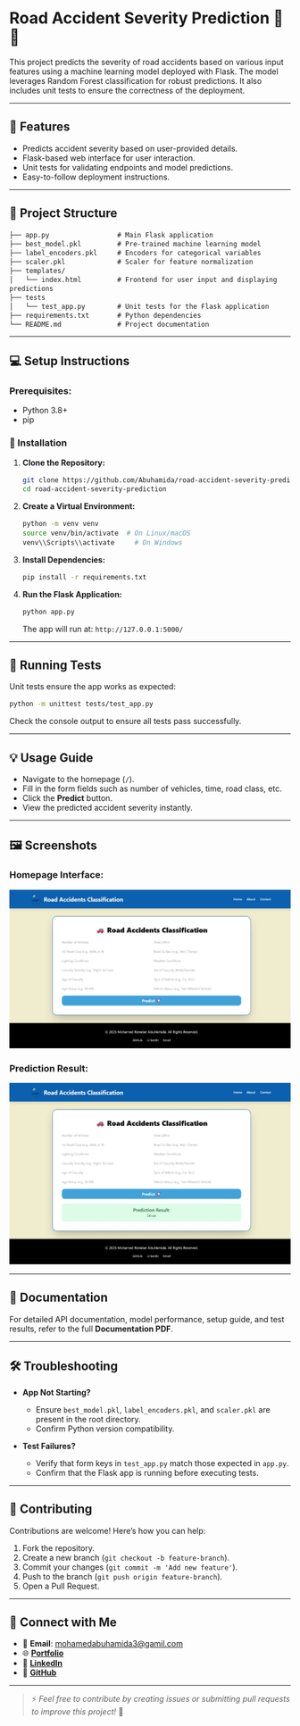 # Road Accident Severity Prediction 🚗💥

This project predicts the severity of road accidents based on various input features using a machine learning model deployed with Flask. The model leverages Random Forest classification for robust predictions. It also includes unit tests to ensure the correctness of the deployment.

---

## 🚀 Features

- Predicts accident severity based on user-provided details.
- Flask-based web interface for user interaction.
- Unit tests for validating endpoints and model predictions.
- Easy-to-follow deployment instructions.

---

## 💂️ Project Structure

```
├── app.py                 # Main Flask application
├── best_model.pkl         # Pre-trained machine learning model
├── label_encoders.pkl     # Encoders for categorical variables
├── scaler.pkl             # Scaler for feature normalization
├── templates/
│   └── index.html         # Frontend for user input and displaying predictions
├── tests      
│   └── test_app.py        # Unit tests for the Flask application
├── requirements.txt       # Python dependencies
└── README.md              # Project documentation
```

---

## 💻 Setup Instructions

### Prerequisites:
- Python 3.8+
- pip

### 🔧 Installation

1. **Clone the Repository:**
   ```bash
   git clone https://github.com/Abuhamida/road-accident-severity-prediction.git
   cd road-accident-severity-prediction
   ```

2. **Create a Virtual Environment:**
   ```bash
   python -m venv venv
   source venv/bin/activate  # On Linux/macOS
   venv\\Scripts\\activate     # On Windows
   ```

3. **Install Dependencies:**
   ```bash
   pip install -r requirements.txt
   ```

4. **Run the Flask Application:**
   ```bash
   python app.py
   ```

   The app will run at: `http://127.0.0.1:5000/`

---

## 🤍 Running Tests

Unit tests ensure the app works as expected:

```bash
python -m unittest tests/test_app.py
```

Check the console output to ensure all tests pass successfully.

---

## 💡 Usage Guide

- Navigate to the homepage (`/`).
- Fill in the form fields such as number of vehicles, time, road class, etc.
- Click the **Predict** button.
- View the predicted accident severity instantly.

---

## 🖼️ Screenshots

### **Homepage Interface:**
![Homepage Screenshot](https://raw.githubusercontent.com/Abuhamida/road-accident-severity-prediction/main/images/home.jpeg)

### **Prediction Result:**
![Prediction Screenshot](https://raw.githubusercontent.com/Abuhamida/road-accident-severity-prediction/main/images/predict.jpeg)

---

## 💼 Documentation

For detailed API documentation, model performance, setup guide, and test results, refer to the full **Documentation PDF**.

---

## 🛠️ Troubleshooting

- **App Not Starting?**
  - Ensure `best_model.pkl`, `label_encoders.pkl`, and `scaler.pkl` are present in the root directory.
  - Confirm Python version compatibility.

- **Test Failures?**
  - Verify that form keys in `test_app.py` match those expected in `app.py`.
  - Confirm that the Flask app is running before executing tests.

---

## 🤝 Contributing

Contributions are welcome! Here’s how you can help:

1. Fork the repository.
2. Create a new branch (`git checkout -b feature-branch`).
3. Commit your changes (`git commit -m 'Add new feature'`).
4. Push to the branch (`git push origin feature-branch`).
5. Open a Pull Request.

---

## 🤝 Connect with Me
- 📧 **Email**: mohamedabuhamida3@gamil.com
- 🌐 [**Portfolio**](https://mohamed-abuhamida.vercel.app/)
- 💼 [**LinkedIn**](https://www.linkedin.com/in/mohammed-abuhamida-969693220/)
- 🐙 [**GitHub**](https://github.com/Abuhamida)

---

> ⚡ *Feel free to contribute by creating issues or submitting pull requests to improve this project!* 🚀


